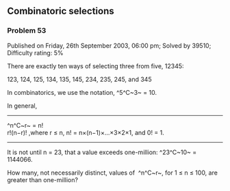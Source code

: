Combinatoric selections
-----------------------

### Problem 53

Published on Friday, 26th September 2003, 06:00 pm; Solved by 39510;
Difficulty rating: 5%

There are exactly ten ways of selecting three from five, 12345:

123, 124, 125, 134, 135, 145, 234, 235, 245, and 345

In combinatorics, we use the notation, ^5^C~3~ = 10.

In general,

  ------------------------ ------------------------ ------------------------
  ^n^C~r~ =
  n!\
  r!(n−r)!
  ,where r ≤ n, n! =
  n×(n−1)×...×3×2×1, and
  0! = 1.
  ------------------------ ------------------------ ------------------------

It is not until n = 23, that a value exceeds one-million: ^23^C~10~ =
1144066.

How many, not necessarily distinct, values of  ^n^C~r~, for 1 ≤ n ≤ 100,
are greater than one-million?
